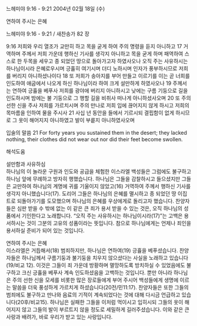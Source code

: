 느헤미야 9:16 - 9:21 
2004년 02월 18일 (수)

연하여 주시는 은혜



느헤미야 9:16 - 9:21 / 새찬송가 82 장


9:16 저희와 우리 열조가 교만히 하고 목을 굳게 하여 주의 명령을 듣지 아니하고 
17 거역하며 주께서 저희 가운데 행하신 기사를 생각지 아니하고 목을 굳게 하며 패역하여 스스로 한 두목을 세우고 종 되었던 땅으로 돌아가고자 하였사오나 오직 주는 사유하시는 하나님이시라 은혜로우시며 긍휼히 여기시며 더디 노하시며 인자가 풍부하시므로 저희를 버리지 아니하셨나이다 
18 또 저희가 송아지를 부어 만들고 이르기를 이는 곧 너희를 인도하여 애굽에서 나오게 하신 하나님이라 하여 크게 설만하게 하였사오나 
19 주께서는 연하여 긍휼을 베푸사 저희를 광야에 버리지 아니하시고 낮에는 구름 기둥으로 길을 인도하시며 밤에는 불 기둥으로 그 행할 길을 비취사 떠나게 아니하셨사오며 
20 또 주의 선한 신을 주사 저희를 가르치시며 주의 만나로 저희 입에 끊어지지 않게 하시고 저희의 목마름을 인하여 물을 주시사 
21 사십 년 동안을 들에서 기르시되 결핍함이 없게 하시므로 그 옷이 해어지지 아니하였고 발이 부릍지 아니하였사오며 

입술의 말씀 
21 For forty years you sustained them in the desert; they lacked nothing, their clothes did not wear out nor did their feet become swollen.

해석도움





설만함과 사유하심  
하나님의 이 놀라운 구원과 인도와 공급을 체험한 이스라엘 백성들은 그럼에도 불구하고 하나님 앞에 무례하고 방자히 행했습니다. 하나님은 그들을 감찰하시고 들으셨지만 그들은 교만하여 하나님의 계명에 귀를 기울이지 않았고(16) 거역하여 주께서 행하신 기사를 생각지 아니했습니다(17). 도리어 그들은 하나님의 은혜를 멸시하고 종 되었던 땅 이집트로 되돌아가기를 도모했으며 하나님의 은혜를 우상에게로 돌리고자 했습니다. 찬양자들은 심판 받을 수 밖에 없는 이  같은 큰 죄가 용서 받을 수 있는 것은, 오직 하나님의 성품에서 기인한다고 노래합니다. “오직 주는 사유하시는 하나님이시라(17)”는 고백은 용서하시는 것이 그분의 고유의 성품이라는 뜻입니다. 참으로 하나님에게는 언제나 죄인을 용서하실 준비가 되어 있는 것입니다.  

연하여 주시는 은혜  
이스라엘은 거듭해서(18) 범죄하지만, 하나님은 연하여(19) 긍휼을 베푸셨습니다. 찬양자들은 하나님께서 구름기둥과 불기둥을 치우지 않으셨다는 사실을 노래하고 있습니다(19/비교 12). 이것은 그들이 죄 가운데 방황하며 멸망하도록 방치하실 수 있었음에도 불구하고 크신 긍휼을 베푸사 계속 인도하셨음을 고백하는 것입니다. 뿐만 아니라 하나님은 주의 선한 신을 모세를 비롯한 많은 장로들에게 부어 주시어 백성들에게 생명에 이르는 말씀을 더욱 풍성하게 가르치게 하셨습니다(20전/민11:17). 찬양자들은 또한 그들의 범죄에도 불구하고 만나와 음료의 기적이 계속되었다는 것에 대해 다시금 언급하고 있습니다(20후/비교15). 하나님은 실패한 그들을 이처럼 먹이시고 입히시되 그들의 옷이 해어지지 않고 그들의 발이 부르트지 않을 정도로 세밀하게 길러주셨습니다. 이와 같은 큰 사랑과 배려가, 바로 우리가 받고 있는 사랑입니다.